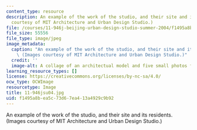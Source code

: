 ```yaml
---
content_type: resource
description: An example of the work of the studio, and their site and its residents.  (Images
  courtesy of MIT Architecture and Urban Design Studio.)
file: /courses/11-946j-beijing-urban-design-studio-summer-2004/f1495a8bea5c73d67ea413a4929c9b92_11-946jsu04.jpg
file_size: 55556
file_type: image/jpeg
image_metadata:
  caption: "An example of the work of the studio, and their site and its residents.\_\
    \ (Images courtesy of MIT Architecture and Urban Design Studio.)"
  credit: ''
  image-alt: A collage of an architectual model and five small photos from the site.
learning_resource_types: []
license: https://creativecommons.org/licenses/by-nc-sa/4.0/
ocw_type: OCWImage
resourcetype: Image
title: 11-946jsu04.jpg
uid: f1495a8b-ea5c-73d6-7ea4-13a4929c9b92
---
```

An example of the work of the studio, and their site and its residents.  (Images courtesy of MIT Architecture and Urban Design Studio.)